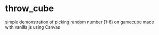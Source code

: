 # throw_cube
simple demonstration of picking random number (1-6) on gamecube made with vanilla js using Canvas
